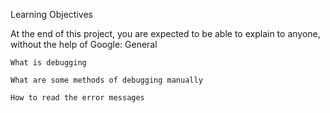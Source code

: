 Learning Objectives

At the end of this project, you are expected to be able to explain to anyone, without the help of Google:
General


    What is debugging

    What are some methods of debugging manually

    How to read the error messages


